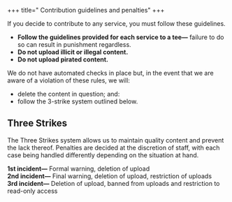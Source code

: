 +++
title=" Contribution guidelines and penalties"
+++

If you decide to contribute to any service, you must follow these guidelines.

- **Follow the guidelines provided for each service to a tee—** failure to do so can result in punishment regardless.
- **Do not upload illicit or illegal content.**
- **Do not upload pirated content.**

We do not have automated checks in place but, in the event that we are aware of a violation of these rules, we will:
- delete the content in question; and:
- follow the 3-strike system outlined below.

## Three Strikes
The Three Strikes system allows us to maintain quality content and prevent the lack thereof. Penalties are decided at the discretion of staff, with each case being handled differently depending on the situation at hand.

**1st incident—** Formal warning, deletion of upload<br/>
**2nd incident—** Final warning, deletion of upload, restriction of uploads<br/>
**3rd incident—** Deletion of upload, banned from uploads and restriction to read-only access